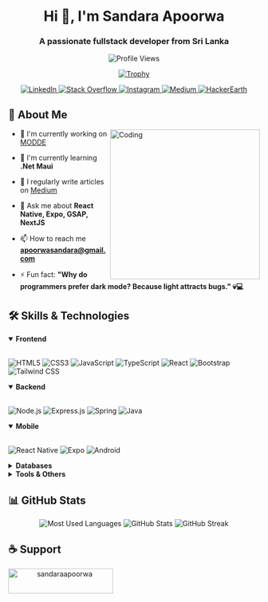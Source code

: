 <!-- GitHub Profile README -->
<div align="center">
 
  
  <h1>Hi 👋, I'm Sandara Apoorwa</h1>
  <h3>A passionate fullstack developer from Sri Lanka</h3>
  
  <p>
    <img src="https://komarev.com/ghpvc/?username=sandaraapoorwa&label=Profile%20views&color=0e75b6&style=flat" alt="Profile Views" />
  </p>
  
  <p>
    <a href="https://github.com/ryo-ma/github-profile-trophy">
      <img src="https://github-profile-trophy.vercel.app/?username=sandaraapoorwa&theme=tokyonight&row=1&column=6" alt="Trophy" />
    </a>
  </p>
  
  <!-- Social Media Badges -->
  <p>
    <a href="https://linkedin.com/in/sandara-hettiarachchi" target="_blank">
      <img src="https://img.shields.io/badge/LinkedIn-0077B5?style=for-the-badge&logo=linkedin&logoColor=white" alt="LinkedIn" />
    </a>
    <a href="https://stackoverflow.com/users/28159069" target="_blank">
      <img src="https://img.shields.io/badge/Stack_Overflow-FE7A16?style=for-the-badge&logo=stack-overflow&logoColor=white" alt="Stack Overflow" />
    </a>
    <a href="https://instagram.com/apoo_rw" target="_blank">
      <img src="https://img.shields.io/badge/Instagram-E4405F?style=for-the-badge&logo=instagram&logoColor=white" alt="Instagram" />
    </a>
    <a href="https://medium.com/@apoorwasandara" target="_blank">
      <img src="https://img.shields.io/badge/Medium-12100E?style=for-the-badge&logo=medium&logoColor=white" alt="Medium" />
    </a>
    <a href="https://www.hackerearth.com/@sandara_20230432" target="_blank">
      <img src="https://img.shields.io/badge/HackerEarth-2C3454?style=for-the-badge&logo=hackerearth&logoColor=white" alt="HackerEarth" />
    </a>
  </p>
</div>

<!-- About Me Section -->
<h2>🚀 About Me</h2>

<img align="right" alt="Coding" width="300" src="https://media.giphy.com/media/v1.Y2lkPTc5MGI3NjExNzM0OTI5ZDk3MzM1ZDRiMzIzNjFiMzRkMzM1YzRkZDM1ZDRiMzI2YyZlcD12MV9pbnRlcm5hbF9naWZzX2dpZklkJmN0PWc/qgQUggAC3Pfv687qPC/giphy.gif">

- 🔭 I'm currently working on [MODDE](https://github.com/ModdeSGDP)

- 🌱 I'm currently learning **.Net Maui**

- 📝 I regularly write articles on [Medium](https://medium.com/@apoorwasandara)

- 💬 Ask me about **React Native, Expo, GSAP, NextJS**

- 📫 How to reach me **apoorwasandara@gmail.com**

- ⚡ Fun fact: **"Why do programmers prefer dark mode? Because light attracts bugs." 💀💻**

<!-- Skills Section -->
<h2>🛠️ Skills & Technologies</h2>

<details open>
  <summary><b>Frontend</b></summary>
  <br>
  <p>
    <img src="https://img.shields.io/badge/HTML5-E34F26?style=for-the-badge&logo=html5&logoColor=white" alt="HTML5" />
    <img src="https://img.shields.io/badge/CSS3-1572B6?style=for-the-badge&logo=css3&logoColor=white" alt="CSS3" />
    <img src="https://img.shields.io/badge/JavaScript-F7DF1E?style=for-the-badge&logo=javascript&logoColor=black" alt="JavaScript" />
    <img src="https://img.shields.io/badge/TypeScript-007ACC?style=for-the-badge&logo=typescript&logoColor=white" alt="TypeScript" />
    <img src="https://img.shields.io/badge/React-20232A?style=for-the-badge&logo=react&logoColor=61DAFB" alt="React" />
    <img src="https://img.shields.io/badge/Bootstrap-563D7C?style=for-the-badge&logo=bootstrap&logoColor=white" alt="Bootstrap" />
    <img src="https://img.shields.io/badge/Tailwind_CSS-38B2AC?style=for-the-badge&logo=tailwind-css&logoColor=white" alt="Tailwind CSS" />
  </p>
</details>

<details open>
  <summary><b>Backend</b></summary>
  <br>
  <p>
    <img src="https://img.shields.io/badge/Node.js-339933?style=for-the-badge&logo=nodedotjs&logoColor=white" alt="Node.js" />
    <img src="https://img.shields.io/badge/Express.js-000000?style=for-the-badge&logo=express&logoColor=white" alt="Express.js" />
    <img src="https://img.shields.io/badge/Spring-6DB33F?style=for-the-badge&logo=spring&logoColor=white" alt="Spring" />
    <img src="https://img.shields.io/badge/Java-ED8B00?style=for-the-badge&logo=java&logoColor=white" alt="Java" />
  </p>
</details>

<details open>
  <summary><b>Mobile</b></summary>
  <br>
  <p>
    <img src="https://img.shields.io/badge/React_Native-20232A?style=for-the-badge&logo=react&logoColor=61DAFB" alt="React Native" />
    <img src="https://img.shields.io/badge/Expo-000020?style=for-the-badge&logo=expo&logoColor=white" alt="Expo" />
    <img src="https://img.shields.io/badge/Android-3DDC84?style=for-the-badge&logo=android&logoColor=white" alt="Android" />
  </p>
</details>

<details>
  <summary><b>Databases</b></summary>
  <br>
  <p>
    <img src="https://img.shields.io/badge/MongoDB-4EA94B?style=for-the-badge&logo=mongodb&logoColor=white" alt="MongoDB" />
    <img src="https://img.shields.io/badge/MySQL-005C84?style=for-the-badge&logo=mysql&logoColor=white" alt="MySQL" />
  </p>
</details>

<details>
  <summary><b>Tools & Others</b></summary>
  <br>
  <p>
    <img src="https://img.shields.io/badge/Git-F05032?style=for-the-badge&logo=git&logoColor=white" alt="Git" />
    <img src="https://img.shields.io/badge/Figma-F24E1E?style=for-the-badge&logo=figma&logoColor=white" alt="Figma" />
    <img src="https://img.shields.io/badge/Postman-FF6C37?style=for-the-badge&logo=Postman&logoColor=white" alt="Postman" />
    <img src="https://img.shields.io/badge/Blender-F5792A?style=for-the-badge&logo=blender&logoColor=white" alt="Blender" />
    <img src="https://img.shields.io/badge/Python-3776AB?style=for-the-badge&logo=python&logoColor=white" alt="Python" />
    <img src="https://img.shields.io/badge/C%2B%2B-00599C?style=for-the-badge&logo=c%2B%2B&logoColor=white" alt="C++" />
    <img src="https://img.shields.io/badge/Bash-4EAA25?style=for-the-badge&logo=GNU%20Bash&logoColor=white" alt="Bash" />
    <img src="https://img.shields.io/badge/Pandas-2C2D72?style=for-the-badge&logo=pandas&logoColor=white" alt="Pandas" />
  </p>
</details>

<!-- GitHub Stats -->
<h2>📊 GitHub Stats</h2>

<div align="center">
  <img src="https://github-readme-stats.vercel.app/api/top-langs?username=sandaraapoorwa&show_icons=true&locale=en&layout=compact&theme=tokyonight" alt="Most Used Languages" />
  
  <img src="https://github-readme-stats.vercel.app/api?username=sandaraapoorwa&show_icons=true&locale=en&theme=tokyonight" alt="GitHub Stats" />
  
  <img src="https://github-readme-streak-stats.herokuapp.com/?user=sandaraapoorwa&theme=tokyonight" alt="GitHub Streak" />
</div>

<!-- Support Section -->
<h2>☕ Support</h2>
<p>
  <center>
  <a href="https://www.buymeacoffee.com/sandaraapoorwa">
    <img align="left" src="https://cdn.buymeacoffee.com/buttons/v2/default-yellow.png" height="50" width="210" alt="sandaraapoorwa" />
  </a>
  </center>
</p>
<br><br>
